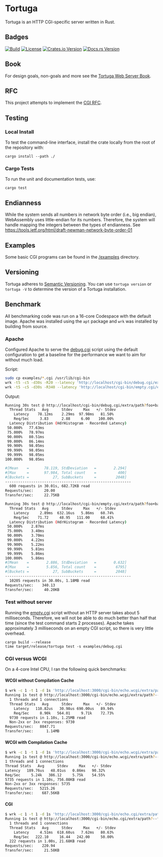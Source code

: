 # Tortuga

Tortuga is an HTTP CGI-specific server written in Rust.

## Badges
[![Build](https://github.com/misalcedo/tortuga/actions/workflows/compatibility.yml/badge.svg)](https://github.com/misalcedo/tortuga/actions/workflows/compatibility.yml)
[![License](https://img.shields.io/badge/License-Apache%202.0-yellowgreen.svg)](https://opensource.org/licenses/Apache-2.0)
[![Crates.io Version](https://img.shields.io/crates/v/tortuga.svg)](https://crates.io/crates/tortuga)
[![Docs.rs Version](https://docs.rs/tortuga/badge.svg)](https://docs.rs/tortuga)

## Book
For design goals, non-goals and more see the [Tortuga Web Server Book](https://tortuga.salcedo.cc).

## RFC
This project attempts to implement the [CGI RFC](https://www.rfc-editor.org/rfc/rfc3875.html).

## Testing
### Local Install
To test the command-line interface, install the crate locally from the root of the repository with:

```console
cargo install --path ./
```

### Cargo Tests
To run the unit and documentation tests, use:
```console
cargo test
```

## Endianness
While the system sends all numbers in network byte order (i.e., big endian), WebAssembly uses little-endian for its numbers. Therefore, the system will handle mapping the integers between the types of endianness. See <https://tools.ietf.org/html/draft-newman-network-byte-order-01>

## Examples
Some basic CGI programs can be found in the [/examples](./examples) directory.

## Versioning
Tortuga adheres to [Semantic Versioning](https://semver.org/). You can use `tortuga version` or `tortuga -V` to determine the version of a Tortuga installation.

## Benchmark
All benchmarking code was run on a 16-core Codespace with the default image. Apache was installed using the `apt` package and `wrk` was installed by building from source.

### Apache
Configured Apache to serve the [debug.cgi](examples/debug.cgi) script using the default configuration to get a baseline for the performance we want to aim for without much load.

Script:
```bash
sudo cp examples/*.cgi /usr/lib/cgi-bin
wrk -t5 -c5 -d30s -R20 --latency 'http://localhost/cgi-bin/debug.cgi/extra/path?foo+bar+--me%202'
wrk -t5 -c5 -d30s -R340 --latency 'http://localhost/cgi-bin/empty.cgi/extra/path?foo+bar+--me%202'
```

Output:
```bash
Running 30s test @ http://localhost/cgi-bin/debug.cgi/extra/path?foo+bar+--me%202
  Thread Stats   Avg      Stdev     Max   +/- Stdev
    Latency    78.12ms    2.29ms  97.98ms   81.50%
    Req/Sec     3.83      2.88     6.00    100.00%
  Latency Distribution (HdrHistogram - Recorded Latency)
 50.000%   77.63ms
 75.000%   78.97ms
 90.000%   80.51ms
 99.000%   86.14ms
 99.900%   98.05ms
 99.990%   98.05ms
 99.999%   98.05ms
100.000%   98.05ms

#[Mean    =       78.119, StdDeviation   =        2.294]
#[Max     =       97.984, Total count    =          400]
#[Buckets =           27, SubBuckets     =         2048]
----------------------------------------------------------
  600 requests in 30.01s, 682.72KB read
Requests/sec:     20.00
Transfer/sec:     22.75KB

Running 30s test @ http://localhost/cgi-bin/empty.cgi/extra/path?foo+bar+--me%202
  Thread Stats   Avg      Stdev     Max   +/- Stdev
    Latency     2.89ms  632.16us   5.86ms   60.74%
    Req/Sec    71.72     48.95   111.00     68.41%
  Latency Distribution (HdrHistogram - Recorded Latency)
 50.000%    2.87ms
 75.000%    3.40ms
 90.000%    3.70ms
 99.000%    4.22ms
 99.900%    5.22ms
 99.990%    5.81ms
 99.999%    5.86ms
100.000%    5.86ms
#[Mean    =        2.886, StdDeviation   =        0.632]
#[Max     =        5.856, Total count    =         6795]
#[Buckets =           27, SubBuckets     =         2048]
----------------------------------------------------------
  10205 requests in 30.00s, 1.18MB read
Requests/sec:    340.13
Transfer/sec:     40.20KB
```

### Test without server
Running the [empty.cgi](examples/empty.cgi) script without an HTTP server takes about 5 milliseconds. Therefore, we will not be able to do much better than half that time (since the test command starts 2 processes). Apache takes approximately 3 milliseconds on an empty CGI script, so there is very little overhead.

```
cargo build --release
time target/release/tortuga test -s examples/debug.cgi
```

### CGI versus WCGI
On a 4-core Intel CPU, I ran the following quick benchmarks:

#### WCGI without Compilation Cache
```bash
$ wrk -c 1 -t 1 -d 1s 'http://localhost:3000/cgi-bin/echo.wcgi/extra/path?--foo+bar'
Running 1s test @ http://localhost:3000/cgi-bin/echo.wcgi/extra/path?--foo+bar
  1 threads and 1 connections
  Thread Stats   Avg      Stdev     Max   +/- Stdev
    Latency   110.82us   30.98us 690.00us   89.94%
    Req/Sec     8.90k   564.01     9.71k    72.73%
  9730 requests in 1.10s, 1.25MB read
  Non-2xx or 3xx responses: 9730
Requests/sec:   8847.71
Transfer/sec:      1.14MB

```

#### WCGI with Compilation Cache
```bash
$ wrk -c 1 -t 1 -d 1s 'http://localhost:3000/cgi-bin/echo.wcgi/extra/path?--foo+bar'
Running 1s test @ http://localhost:3000/cgi-bin/echo.wcgi/extra/path?--foo+bar
1 threads and 1 connections
Thread Stats   Avg      Stdev     Max   +/- Stdev
Latency   189.76us   48.01us   0.86ms   90.32%
Req/Sec     5.24k   386.12     5.75k    54.55%
5735 requests in 1.10s, 756.08KB read
Non-2xx or 3xx responses: 5735
Requests/sec:   5215.26
Transfer/sec:    687.56KB
```

#### CGI
```bash
$ wrk -c 1 -t 1 -d 1s 'http://localhost:3000/cgi-bin/echo.cgi/extra/path?--foo+bar' 
Running 1s test @ http://localhost:3000/cgi-bin/echo.cgi/extra/path?--foo+bar
  1 threads and 1 connections
  Thread Stats   Avg      Stdev     Max   +/- Stdev
    Latency     4.51ms  618.60us   7.62ms   80.63%
    Req/Sec   222.10     16.44   242.00     50.00%
  222 requests in 1.00s, 21.68KB read
Requests/sec:    220.94
Transfer/sec:     21.58KB
```